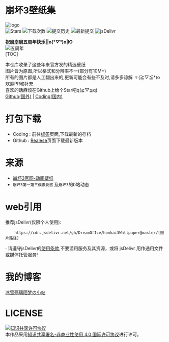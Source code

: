# 崩坏3壁纸集

![logo](https://bh3.mihoyo.com/favicon.ico)  
![Stars](https://img.shields.io/github/stars/DreamOfIce/honkai3Wallpaper) ![下载次数](https://img.shields.io/github/downloads/DreamOfIce/honkai3Wallpaper/total) ![提交历史](https://img.shields.io/github/commit-activity/y/DreamOfIce/honkai3Wallpaper) ![最新提交](https://img.shields.io/github/last-commit/DreamOfIce/honkai3Wallpaper) ![jsDelivr](https://img.shields.io/jsdelivr/gh/hy/DreamOfIce/honkai3Wallpaper)  

**祝崩崩崩五周年快乐||o(*°▽°*)o|Ю**  
![五周年](https://cdn.jsdelivr.net/gh/DreamOfIce/honkai3Wallpaper@master/offcial/2021092217442572336.png)  
[TOC]  

本仓库收录了这些年来官方发的精选壁纸  
图片皆为原图,所以格式和分辨率不一(部分有10M+)   
所有的图片都是人工翻出来的,更新可能会有些不及时,请多多谅解 ヾ(≧▽≦*)o  
欢迎PR和补充  
喜欢的话麻烦在Github上给个Star吧q(≧▽≦q)  
[Github(国外)](https://github.com/DreamOfIce/honkai3Wallpaper) | [Coding(国内)](https://dreamofice.coding.net/public/public/honkai3Wallpaper/git/files)  

# 打包下载  
- Coding : 前往[标签](https://dreamofice.coding.net/public/public/honkai3Wallpaper/git/tags)页面,下载最新的存档  
- Github : [Realese](https://github.com/DreamOfIce/honkai3Wallpaper/releases)页面下载最新版本  
# 来源  
- [崩坏3官网-动画壁纸](https://bh3.mihoyo.com/wallpapers)  
- `崩坏3第一第三偶像爱酱` 及`崩坏3`的b站动态  

# web引用  
推荐jsDelivr(仅限个人使用):
````
    https://cdn.jsdelivr.net/gh/DreamOfIce/honkai3Wallpaper@master/[图片路径]  
````
· 请遵守jsDelivr的[使用条款](https://www.jsdelivr.com/terms/acceptable-use-policy-jsdelivr-net),不要滥用服务及其资源，或将 jsDelivr 用作通用文件或媒体托管服务!  

# 我的博客  
[冰雪殇璃陌梦の小站](https://www.dreamofice.cn)    

# LICENSE
<a rel="license" href="http://creativecommons.org/licenses/by-nc/4.0/"><img alt="知识共享许可协议" style="border-width:0" src="https://mirrors.creativecommons.org/presskit/buttons/80x15/svg/by-nc.svg" /></a><br />本作品采用<a rel="license" href="http://creativecommons.org/licenses/by-nc/4.0/">知识共享署名-非商业性使用 4.0 国际许可协议</a>进行许可。